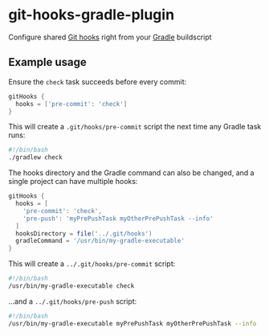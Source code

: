 # git-hooks-gradle-plugin

Configure shared [Git hooks][git-hooks] right from your [Gradle][gradle] buildscript

## Example usage

Ensure the `check` task succeeds before every commit:

```groovy
gitHooks {
  hooks = ['pre-commit': 'check']
}
```

This will create a `.git/hooks/pre-commit` script the next time any Gradle task runs:

```bash
#!/bin/bash
./gradlew check
```

The hooks directory and the Gradle command can also be changed, and a single project can have
multiple hooks:

```groovy
gitHooks {
  hooks = [
    'pre-commit': 'check',
    'pre-push': 'myPrePushTask myOtherPrePushTask --info'
  ]
  hooksDirectory = file('../.git/hooks')
  gradleCommand = '/usr/bin/my-gradle-executable'
}
```

This will create a `../.git/hooks/pre-commit` script:

```bash
#!/bin/bash
/usr/bin/my-gradle-executable check
```

...and a `../.git/hooks/pre-push` script:

```bash
#!/bin/bash
/usr/bin/my-gradle-executable myPrePushTask myOtherPrePushTask --info
```

[git-hooks]: https://git-scm.com/book/en/v2/Customizing-Git-Git-Hooks
[gradle]: https://gradle.org/
